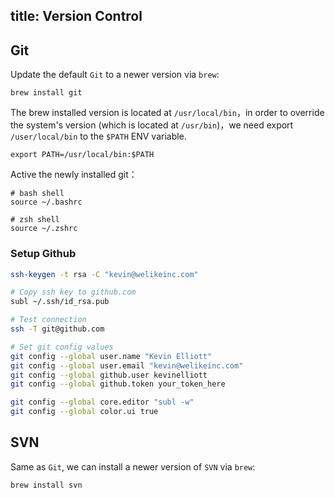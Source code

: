 title: Version Control
---

## Git

Update the default `Git` to a newer version via `brew`:

```
brew install git
```

The brew installed version is located at `/usr/local/bin`，in order to override the system's version (which is located at `/usr/bin`)，we need export `/user/local/bin` to the `$PATH` ENV variable.

```
export PATH=/usr/local/bin:$PATH
```

Active the newly installed git：

```
# bash shell
source ~/.bashrc

# zsh shell
source ~/.zshrc
```

### Setup Github

```bash
ssh-keygen -t rsa -C "kevin@welikeinc.com"

# Copy ssh key to github.com
subl ~/.ssh/id_rsa.pub

# Test connection
ssh -T git@github.com

# Set git config values
git config --global user.name "Kevin Elliott"
git config --global user.email "kevin@welikeinc.com"
git config --global github.user kevinelliott
git config --global github.token your_token_here

git config --global core.editor "subl -w"
git config --global color.ui true
```


## SVN

Same as `Git`, we can install a newer version of `SVN` via `brew`:

```
brew install svn
```
